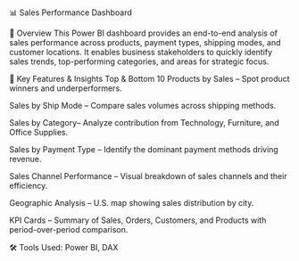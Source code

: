 📊 Sales Performance Dashboard

📌 Overview
This Power BI dashboard provides an end-to-end analysis of sales performance across products, payment types, shipping modes, and customer locations. It enables business stakeholders to quickly identify sales trends, top-performing categories, and areas for strategic focus.

🎯 Key Features & Insights
Top & Bottom 10 Products by Sales – Spot product winners and underperformers.

Sales by Ship Mode – Compare sales volumes across shipping methods.

Sales by Category– Analyze contribution from Technology, Furniture, and Office Supplies.

Sales by Payment Type – Identify the dominant payment methods driving revenue.

Sales Channel Performance – Visual breakdown of sales channels and their efficiency.

Geographic Analysis – U.S. map showing sales distribution by city.

KPI Cards – Summary of Sales, Orders, Customers, and Products with period-over-period comparison.

🛠 Tools Used: 
Power BI,
DAX
